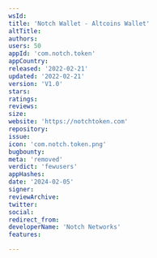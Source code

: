 ```yaml
---
wsId: 
title: 'Notch Wallet - Altcoins Wallet'
altTitle: 
authors: 
users: 50
appId: 'com.notch.token'
appCountry: 
released: '2022-02-21'
updated: '2022-02-21'
version: 'V1.0'
stars: 
ratings: 
reviews: 
size: 
website: 'https://notchtoken.com'
repository: 
issue: 
icon: 'com.notch.token.png'
bugbounty: 
meta: 'removed'
verdict: 'fewusers'
appHashes: 
date: '2024-02-05'
signer: 
reviewArchive: 
twitter: 
social: 
redirect_from: 
developerName: 'Notch Networks'
features: 

---
```


